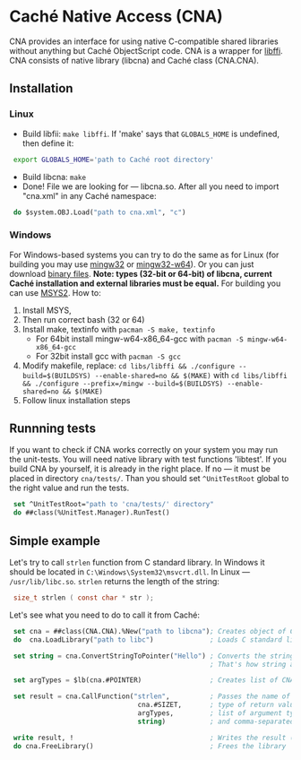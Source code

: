 # Caché Native Access (CNA)

CNA provides an interface for using native C-compatible shared libraries without anything but Caché ObjectScript code. CNA is a wrapper for [libffi](https://sourceware.org/libffi/). CNA consists of native library (libcna) and Caché class (CNA.CNA).

## Installation

### Linux

- Build libfii: `make libffi`. If 'make' says that `GLOBALS_HOME` is undefined, then define it:

```sh
 export GLOBALS_HOME='path to Caché root directory'
```

- Build libcna: `make`
- Done! File we are looking for — libcna.so. After all you need to import "cna.xml" in any Caché namespace:

```lisp
 do $system.OBJ.Load("path to cna.xml", "c")
```

### Windows

For Windows-based systems you can try to do the same as for Linux (for building you may use [mingw32](http://www.mingw.org/) or [mingw32-w64](http://mingw-w64.sourceforge.net/)). Or you can just download [binary files](https://github.com/intersystems-ru/cna/releases). **Note: types (32-bit or 64-bit) of libcna, current Caché installation and external libraries must be equal.**
For building you can use [MSYS2](http://msys2.github.io/). 
How to:

1. Install MSYS,
2. Then run correct bash (32 or 64)
3. Install make, textinfo with ```pacman -S make, textinfo```
   - For 64bit install mingw-w64-x86_64-gcc with ```pacman -S mingw-w64-x86_64-gcc```
   - For 32bit install gcc with ```pacman -S gcc```
4. Modify makefile, replace: ```cd libs/libffi && ./configure --build=$(BUILDSYS) --enable-shared=no && $(MAKE)``` with ```cd libs/libffi && ./configure --prefix=/mingw --build=$(BUILDSYS) --enable-shared=no && $(MAKE)```
5. Follow linux installation steps

## Runnning tests

If you want to check if CNA works correctly on your system you may run the unit-tests. You will need native library with test functions 'libtest'. If you build CNA by yourself, it is already in the right place. If no — it must be placed in directory `cna/tests/`. Than you should set `^UnitTestRoot` global to the right value and run the tests.

```lisp
 set ^UnitTestRoot="path to 'cna/tests/' directory"  
 do ##class(%UnitTest.Manager).RunTest()
```

## Simple example

Let's try to call `strlen` function from C standard library. In Windows it should be located in `C:\Windows\System32\msvcrt.dll`. In Linux — `/usr/lib/libc.so`. `strlen` returns the length of the string:

```C
 size_t strlen ( const char * str );
```
Let's see what you need to do to call it from Caché:

```lisp
 set cna = ##class(CNA.CNA).%New("path to libcna"); Creates object of CNA.CNA class.
 do  cna.LoadLibrary("path to libc")              ; Loads C standard library in CNA

 set string = cna.ConvertStringToPointer("Hello") ; Converts the string into char array, and saves pointer to the first element
                                                  ; That's how string are stored in C

 set argTypes = $lb(cna.#POINTER)                 ; Creates list of CNA.CNA pararmeters. Each parameter stands for the type of the function argument

 set result = cna.CallFunction("strlen",          ; Passes the name of the function,
                                cna.#SIZET,       ; type of return value,
                                argTypes,         ; list of argument types,
                                string)           ; and comma-separated arguments 

 write result, !                                  ; Writes the result (it should be 5)
 do cna.FreeLibrary()                             ; Frees the library
```
